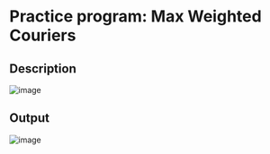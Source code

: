 # Practice program: Max Weighted Couriers

## Description

![image](https://github.com/Tan12d/PWC_RDBMS_using_Oracle/assets/100254217/42bade46-0937-480f-9a2d-458280ceb313)

## Output

![image](https://github.com/Tan12d/PWC_RDBMS_using_Oracle/assets/100254217/dc46d02e-8b54-42a7-b977-63fa6e07d4bc)
